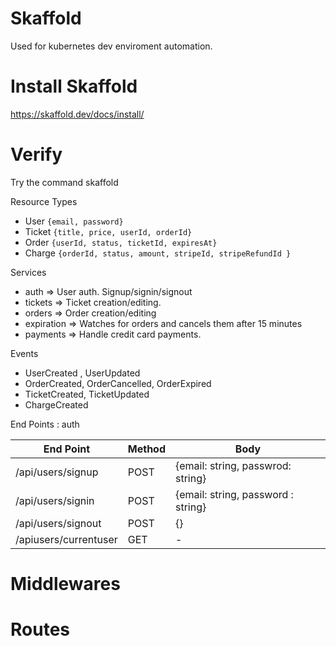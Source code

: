# Skaffold

Used for kubernetes dev enviroment automation.

# Install Skaffold

https://skaffold.dev/docs/install/

# Verify

Try the command skaffold

Resource Types

- User `{email, password}`
- Ticket `{title, price, userId, orderId}`
- Order `{userId, status, ticketId, expiresAt}`
- Charge `{orderId, status, amount, stripeId, stripeRefundId }`

Services

- auth => User auth. Signup/signin/signout
- tickets => Ticket creation/editing.
- orders => Order creation/editing
- expiration => Watches for orders and cancels them after 15 minutes
- payments => Handle credit card payments.

Events

- UserCreated , UserUpdated
- OrderCreated, OrderCancelled, OrderExpired
- TicketCreated, TicketUpdated
- ChargeCreated

End Points : auth

| End Point             | Method | Body                               |
| --------------------- | ------ | ---------------------------------- |
| /api/users/signup     | POST   | {email: string, passwrod: string}  |
| /api/users/signin     | POST   | {email: string, password : string} |
| /api/users/signout    | POST   | {}                                 |
| /apiusers/currentuser | GET    | -                                  |


# Middlewares

# Routes

